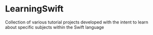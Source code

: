 # LearningSwift
Collection of various tutorial projects developed with the intent to learn about specific subjects within the Swift language
